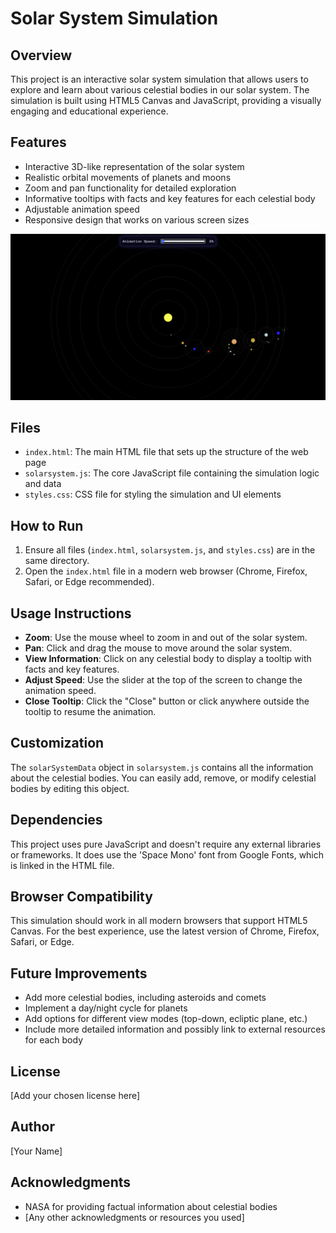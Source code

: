 # Solar System Simulation

## Overview

This project is an interactive solar system simulation that allows users to explore and learn about various celestial bodies in our solar system. The simulation is built using HTML5 Canvas and JavaScript, providing a visually engaging and educational experience.

## Features

- Interactive 3D-like representation of the solar system
- Realistic orbital movements of planets and moons
- Zoom and pan functionality for detailed exploration
- Informative tooltips with facts and key features for each celestial body
- Adjustable animation speed
- Responsive design that works on various screen sizes

![Solar System Simulation](img.png)

## Files

- `index.html`: The main HTML file that sets up the structure of the web page
- `solarsystem.js`: The core JavaScript file containing the simulation logic and data
- `styles.css`: CSS file for styling the simulation and UI elements

## How to Run

1. Ensure all files (`index.html`, `solarsystem.js`, and `styles.css`) are in the same directory.
2. Open the `index.html` file in a modern web browser (Chrome, Firefox, Safari, or Edge recommended).

## Usage Instructions

- **Zoom**: Use the mouse wheel to zoom in and out of the solar system.
- **Pan**: Click and drag the mouse to move around the solar system.
- **View Information**: Click on any celestial body to display a tooltip with facts and key features.
- **Adjust Speed**: Use the slider at the top of the screen to change the animation speed.
- **Close Tooltip**: Click the "Close" button or click anywhere outside the tooltip to resume the animation.

## Customization

The `solarSystemData` object in `solarsystem.js` contains all the information about the celestial bodies. You can easily add, remove, or modify celestial bodies by editing this object.

## Dependencies

This project uses pure JavaScript and doesn't require any external libraries or frameworks. It does use the 'Space Mono' font from Google Fonts, which is linked in the HTML file.

## Browser Compatibility

This simulation should work in all modern browsers that support HTML5 Canvas. For the best experience, use the latest version of Chrome, Firefox, Safari, or Edge.

## Future Improvements

- Add more celestial bodies, including asteroids and comets
- Implement a day/night cycle for planets
- Add options for different view modes (top-down, ecliptic plane, etc.)
- Include more detailed information and possibly link to external resources for each body

## License

[Add your chosen license here]

## Author

[Your Name]

## Acknowledgments

- NASA for providing factual information about celestial bodies
- [Any other acknowledgments or resources you used]